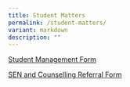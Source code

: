 ```yaml
---
title: Student Matters
permalink: /student-matters/
variant: markdown
description: ""
---
```

[Student Management Form](https://go.gov.sg/zhps-student-management)

[SEN and Counselling Referral Form](https://form.gov.sg/63dc80f6bef23b0011e872be)